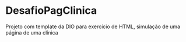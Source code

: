 # DesafioPagClinica
 Projeto com template da DIO para exercício de HTML, simulação de uma página de uma clínica
